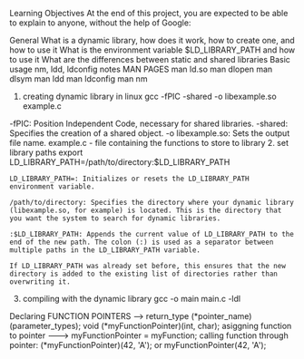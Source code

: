 Learning Objectives
	At the end of this project, you are expected to be able to explain to anyone, without the help of Google:

General
	What is a dynamic library, how does it work, how to create one, and how to use it
	What is the environment variable $LD_LIBRARY_PATH and how to use it
	What are the differences between static and shared libraries
	Basic usage nm, ldd, ldconfig
notes
MAN PAGES
man ld.so
man dlopen
man dlsym
man ldd
man ldconfig
man nm
1. creating dynamic library in linux
	gcc -fPIC -shared -o libexample.so example.c

-fPIC: Position Independent Code, necessary for shared libraries.
-shared: Specifies the creation of a shared object.
-o libexample.so: Sets the output file name.
example.c - file containing the functions to store to library
2. set library paths
	export LD_LIBRARY_PATH=/path/to/directory:$LD_LIBRARY_PATH

	LD_LIBRARY_PATH=: Initializes or resets the LD_LIBRARY_PATH environment variable.

	/path/to/directory: Specifies the directory where your dynamic library (libexample.so, for example) is located. This is the directory that you want the system to search for dynamic libraries.

	:$LD_LIBRARY_PATH: Appends the current value of LD_LIBRARY_PATH to the end of the new path. The colon (:) is used as a separator between multiple paths in the LD_LIBRARY_PATH variable.

	If LD_LIBRARY_PATH was already set before, this ensures that the new directory is added to the existing list of directories rather than overwriting it.

3. compiling with the dynamic library
	gcc -o main main.c -ldl

Declaring FUNCTION POINTERS -->
	return_type (*pointer_name)(parameter_types);
	void (*myFunctionPointer)(int, char);
asiggning function to pointer --->
	myFunctionPointer = myFunction;
calling function through pointer:
	(*myFunctionPointer)(42, 'A'); or myFunctionPointer(42, 'A');

	
